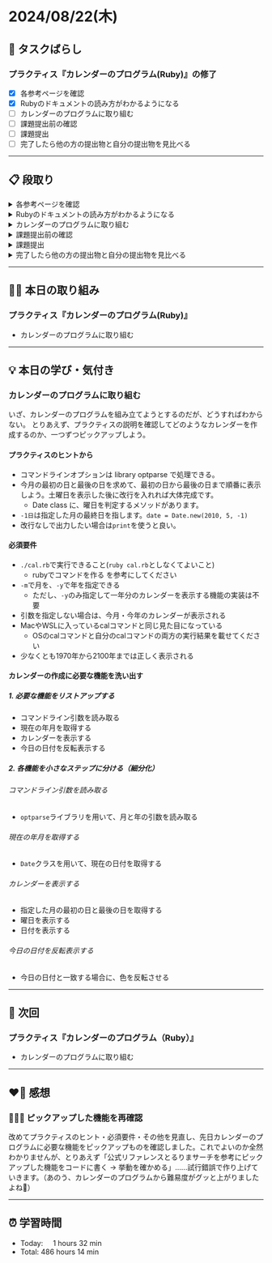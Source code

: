 # 2024/08/22(木)
## 🧩 タスクばらし
### プラクティス『カレンダーのプログラム(Ruby)』の修了
- [x] 各参考ページを確認
- [x] Rubyのドキュメントの読み方がわかるようになる
- [ ] カレンダーのプログラムに取り組む
- [ ] 課題提出前の確認
- [ ] 課題提出
- [ ] 完了したら他の方の提出物と自分の提出物を見比べる

---

## 📋 段取り
<details><summary>各参考ページを確認</summary>

- [x] [class Enumerator](https://docs.ruby-lang.org/ja/latest/class/Enumerator.html)
- [x] [library optparse](https://docs.ruby-lang.org/ja/latest/library/optparse.html)
- [x] [class Date](https://docs.ruby-lang.org/ja/latest/class/Date.html)
- [x] [rubyでコマンドを作る](https://bootcamp.fjord.jp/articles/40)
- [x] [コマンドライン引数・オプションの処理](https://bootcamp.fjord.jp/pages/251)
- [x] [プログラミングでよく使う英単語のまとめ【随時更新】 - Qiita](https://qiita.com/Ted-HM/items/7dde25dcffae4cdc7923)
- [x] [プログラミング初心者は変数名やメソッド名を略さない方がいいよ、という話 - give IT a try](https://blog.jnito.com/entry/2020/10/20/092724)
</details>


<details><summary>Rubyのドキュメントの読み方がわかるようになる</summary>

- [x] 『[Ruby公式リファレンスの読み方](https://www.youtube.com/watch?v=5lvECnh_PCg)』
- [x] 『[Rubyの公式リファレンスが読めるようになる本](https://zenn.dev/jnchito/books/how-to-read-ruby-reference)』
   - [x] Chapter 01 はじめに
   - [x] Chapter 02 ユースケースその1：ググって公式リファレンスにたどり着いた場合
   - [x] Chapter 03 ユースケースその2：クラスのメソッド一覧から目的のメソッドを探す場合
   - [x] Chapter 04 ユースケースその3：Rubyにはどんなクラスやモジュールがあるのか知りたい場合
   - [x] Chapter 05 ユースケースその4：わからない用語を調べたい場合
   - [x] Chapter 06 ユースケースその5：記号の意味を調べたい場合
   - [x] Chapter 07 ユースケースその6：Rubyの使い方や言語仕様を学びたい場合
   - [x] Chapter 08 ユースケースその7：公式リファレンスを横断的に検索したい場合
   - [x] Chapter 09 付録：Ruby on Railsの公式リファレンスについて
</details>


<details><summary>カレンダーのプログラムに取り組む</summary>

- [ ] カレンダーのプログラムを書く

**※ 分からない箇所が出てきたときは、以下のヒントを適宜参考にすること**
- [library optparse](https://docs.ruby-lang.org/ja/latest/library/optparse.html)
- [Date class](https://docs.ruby-lang.org/ja/latest/class/Date.html)
- [カレンダー課題のQ&A](https://bootcamp.fjord.jp/questions/tags/%E3%82%AB%E3%83%AC%E3%83%B3%E3%83%80%E3%83%BC?all=true)
- [【新人プログラマ応援】開発タスクをアサインされたらどういう手順で進めるべきか - Qiita](https://qiita.com/jnchito/items/017487cd882091494298)
- [セルフマネジメントの必須スキル「タスクばらし」そのポイント | Social Change!](https://kuranuki.sonicgarden.jp/archives/21981)
- [プログラミング初心者歓迎！「エラーが出ました。どうすればいいですか？」から卒業するための基本と極意（解説動画付き）](https://qiita.com/jnchito/items/056325421b7e36f02335)
- [🤔 わからないことをメンターや他の受講生に質問をする方法](https://bootcamp.fjord.jp/pages/use_the_question_room) 
</details>


<details><summary>課題提出前の確認</summary>

- [ ] [RubyTips - komagataのブログ](https://docs.komagata.org/tags/rubytips/)
- [ ] [初心者がRailsプロジェクトへの初PRする前に見るチェックリスト - komagataのブログ](https://docs.komagata.org/5676)
- [ ] [GitHubでコードを提出するときに気をつけること](https://bootcamp.fjord.jp/pages/info-for-github)
- [ ] [プログラミング初心者はgit commitする前に必ずdiffを自分でレビューするクセを付けよう](https://bootcamp.fjord.jp/pages/322)
- [ ] [プルリクエスト形式で提出物を出す際の「これはやっちゃダメ」リスト](https://bootcamp.fjord.jp/pages/317)
</details>


<details><summary>課題提出</summary>

- [ ] Pull Request としてアップする
- [ ] URL と Terminal での実行結果を提出
</details>


<details><summary>完了したら他の方の提出物と自分の提出物を見比べる</summary>

- [ ] 他の方の提出物と自分の提出物を見比べる
</details>

---

## ✍🏻 本日の取り組み
### プラクティス『カレンダーのプログラム(Ruby)』
- カレンダーのプログラムに取り組む

---

## 💡 本日の学び・気付き
### カレンダーのプログラムに取り組む
いざ、カレンダーのプログラムを組み立てようとするのだが、どうすればわからない。
とりあえず、プラクティスの説明を確認してどのようなカレンダーを作成するのか、一つずつピックアップしよう。

#### プラクティスのヒントから
- コマンドラインオプションは library optparse で処理できる。
- 今月の最初の日と最後の日を求めて、最初の日から最後の日まで順番に表示しよう。土曜日を表示した後に改行を入れれば大体完成です。
   - Date class に、曜日を判定するメソッドがあります。
- `-1日`は指定した月の最終日を指します。`date = Date.new(2010, 5, -1)`
- 改行なしで出力したい場合は`print`を使うと良い。

#### 必須要件
- `./cal.rb`で実行できること(`ruby cal.rb`としなくてよいこと)
   - rubyでコマンドを作る を参考にしてください
- `-m`で月を、`-y`で年を指定できる
   - ただし、`-y`のみ指定して一年分のカレンダーを表示する機能の実装は不要
- 引数を指定しない場合は、今月・今年のカレンダーが表示される
- MacやWSLに入っているcalコマンドと同じ見た目になっている
   - OSのcalコマンドと自分のcalコマンドの両方の実行結果を載せてください
- 少なくとも1970年から2100年までは正しく表示される

#### カレンダーの作成に必要な機能を洗い出す
##### 1. 必要な機能をリストアップする
- コマンドライン引数を読み取る
- 現在の年月を取得する
- カレンダーを表示する
- 今日の日付を反転表示する
##### 2. 各機能を小さなステップに分ける（細分化）
###### コマンドライン引数を読み取る
- `optparse`ライブラリを用いて、月と年の引数を読み取る
###### 現在の年月を取得する
- `Date`クラスを用いて、現在の日付を取得する
###### カレンダーを表示する
- 指定した月の最初の日と最後の日を取得する
- 曜日を表示する
- 日付を表示する
###### 今日の日付を反転表示する
- 今日の日付と一致する場合に、色を反転させる

---

## 📍 次回
### プラクティス『カレンダーのプログラム（Ruby）』
- カレンダーのプログラムに取り組む

---

## ❤️‍🔥 感想
### 🧑🏻‍💻 ピックアップした機能を再確認
改めてプラクティスのヒント・必須要件・その他を見直し、先日カレンダーのプログラムに必要な機能をピックアップものを確認しました。これでよいのか全然わかりませんが、とりあえず「公式リファレンスとるりまサーチを参考にピックアップした機能をコードに書く → 挙動を確かめる」......試行錯誤で作り上げていきます。（あのう、カレンダーのプログラムから難易度がグッと上がりましたよね🤔）

---

## ⏰ 学習時間
- Today:&nbsp;&nbsp;&nbsp;&nbsp; 1 hours 32 min
- Total: 486 hours 14 min
